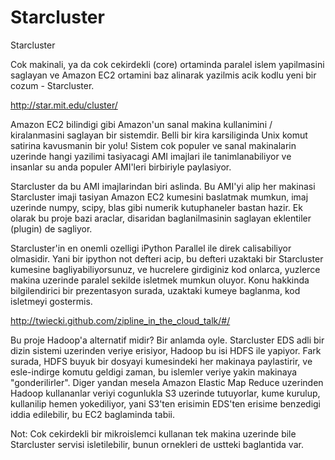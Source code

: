 # Starcluster


Starcluster




Cok makinali, ya da cok cekirdekli (core) ortaminda paralel islem yapilmasini saglayan ve Amazon EC2 ortamini baz alinarak yazilmis  acik kodlu yeni bir cozum - Starcluster.

http://star.mit.edu/cluster/

Amazon EC2 bilindigi gibi Amazon'un sanal makina kullanimini / kiralanmasini saglayan bir sistemdir. Belli bir kira karsiliginda Unix komut satirina kavusmanin bir yolu! Sistem cok populer ve sanal makinalarin uzerinde hangi yazilimi tasiyacagi AMI imajlari ile tanimlanabiliyor ve insanlar su anda populer AMI'leri birbiriyle paylasiyor. 

Starcluster da bu AMI imajlarindan biri aslinda. Bu AMI'yi alip her makinasi Starcluster imaji tasiyan Amazon EC2 kumesini baslatmak mumkun, imaj uzerinde numpy, scipy, blas gibi numerik kutuphaneler bastan hazir. Ek olarak bu proje bazi araclar, disaridan baglanilmasinin saglayan eklentiler (plugin) de sagliyor.

Starcluster'in en onemli ozelligi iPython Parallel ile direk calisabiliyor olmasidir. Yani bir ipython not defteri acip, bu defteri uzaktaki bir Starcluster kumesine bagliyabiliyorsunuz, ve hucrelere girdiginiz kod onlarca, yuzlerce makina uzerinde paralel sekilde isletmek mumkun oluyor. Konu hakkinda bilgilendirici bir prezentasyon surada, uzaktaki kumeye baglanma, kod isletmeyi gostermis.

http://twiecki.github.com/zipline_in_the_cloud_talk/#/

Bu proje Hadoop'a alternatif midir? Bir anlamda oyle. Starcluster EDS adli bir dizin sistemi uzerinden veriye erisiyor, Hadoop bu isi HDFS ile yapiyor. Fark surada, HDFS buyuk bir dosyayi kumesindeki her makinaya paylastirir, ve esle-indirge komutu geldigi zaman, bu islemler veriye yakin makinaya "gonderilirler". Diger yandan mesela Amazon Elastic Map Reduce uzerinden Hadoop kullananlar veriyi cogunlukla S3 uzerinde tutuyorlar, kume kurulup, kullanilip hemen yokediliyor, yani S3'ten erisimin EDS'ten erisime benzedigi iddia edilebilir, bu EC2 baglaminda tabii.

Not: Cok cekirdekli bir mikroislemci kullanan tek makina uzerinde bile Starcluster servisi isletilebilir, bunun ornekleri de ustteki baglantida var.





